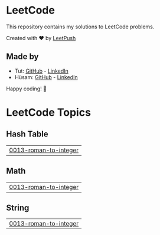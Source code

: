 # LeetCode

This repository contains my solutions to LeetCode problems.

Created with :heart: by [LeetPush](https://github.com/husamahmud/LeetPush)

 ## Made by 
 - Tut: [GitHub](https://github.com/TutTrue) - [LinkedIn](https://www.linkedin.com/in/mahmoud-hamdy-8b6825245/)
 - Hüsam: [GitHub](https://github.com/husamahmud) - [LinkedIn](https://www.linkedin.com/in/husamahmud/)

 Happy coding! 🚀
<!---LeetCode Topics Start-->
# LeetCode Topics
## Hash Table
|  |
| ------- |
| [0013-roman-to-integer](https://github.com/tanishqharit/DataStructures_Algorithms/tree/master/0013-roman-to-integer) |
## Math
|  |
| ------- |
| [0013-roman-to-integer](https://github.com/tanishqharit/DataStructures_Algorithms/tree/master/0013-roman-to-integer) |
## String
|  |
| ------- |
| [0013-roman-to-integer](https://github.com/tanishqharit/DataStructures_Algorithms/tree/master/0013-roman-to-integer) |
<!---LeetCode Topics End-->